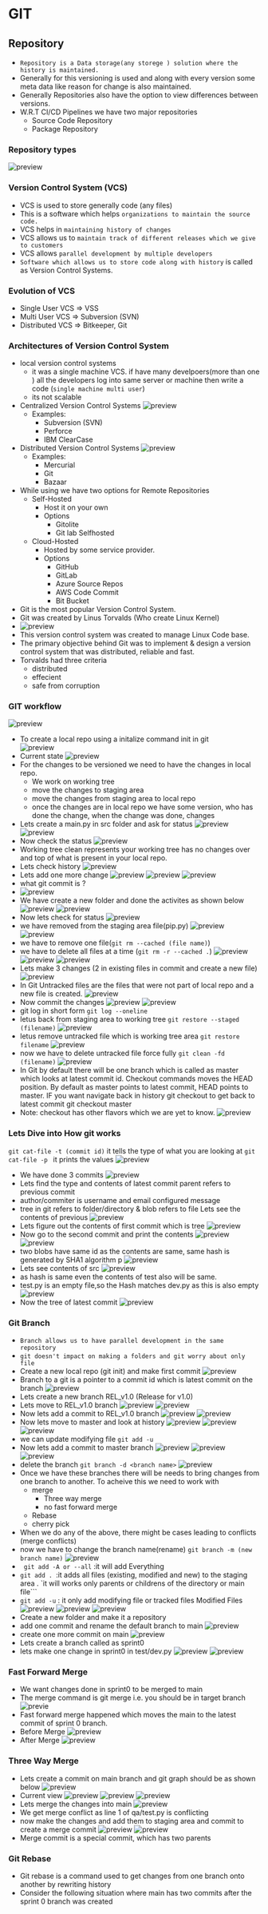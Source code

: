 # GIT

## Repository

* `Repository is a Data storage(any storege ) solution where the history is maintained.`
* Generally for this versioning is used and along with every version some meta data like reason for change is also maintained.
* Generally Repositories also have the option to view differences between versions.
* W.R.T CI/CD Pipelines we have two major repositories
  * Source Code Repository
  * Package Repository

### Repository types

  ![preview](images/git1webp.webp)

### Version Control System (VCS)

* VCS is used to store generally code (any files)
* This is a software which helps `organizations to maintain the source code.`
* VCS helps in `maintaining history of changes`
* VCS allows us to `maintain track of different releases which we give to customers`
* VCS allows `parallel development by multiple developers`
* `Software which allows us to store code along with history` is called as Version Control Systems.

### Evolution of VCS

* Single User VCS => VSS
* Multi User VCS => Subversion (SVN)
* Distributed VCS => Bitkeeper, Git
  
### Architectures of Version Control System

* local version control systems
  * it was a single machine VCS. if have many develpoers(more than one ) all the developers log into same server or machine then write a code (`single machine multi user`)
  * its not scalable
* Centralized Version Control Systems
  ![preview](images/cicd4.webp)
  * Examples:
    * Subversion (SVN)
    * Perforce
    * IBM ClearCase
* Distributed Version Control Systems
   ![preview](images/cicd5.webp)
  * Examples:
    * Mercurial
    * Git
    * Bazaar
* While using we have two options for Remote Repositories
  * Self-Hosted
    * Host it on your own 
    * Options
      * Gitolite
      * Git lab Selfhosted  
  * Cloud-Hosted
    * Hosted by some service provider.
    * Options
      * GitHub
      * GitLab
      * Azure Source Repos
      * AWS Code Commit
      * Bit Bucket 
* Git is the most popular Version Control System.
* Git was created by Linus Torvalds (Who create Linux Kernel)
 * ![preview](images/git2.webp)
* This version control system was created to manage Linux Code base.
* The primary objective behind Git was to implement & design a version 
  control system that was distributed, reliable and fast.
* Torvalds had three criteria
  * distributed
  * effecient
  * safe from corruption
  
### GIT workflow

![preview](images/git6.png)

* To create a local repo using a initalize command init in git   
  ![preview](images/gitractice1.png)
* Current state
  ![preview](images/gitractice2.png)
* For the changes to be versioned we need to have the changes in local repo.
  * We work on working tree
  * move the changes to staging area
  * move the changes from staging area to local repo
  * once the changes are in local repo we have some version, who has done the change, when the change was done, changes 
* Lets create a main.py in src folder and ask for status 
  ![preview](images/gitractice3.png)
  ![preview](images/gitractice4.png)
* Now check the status
  ![preview](images/gitractice5.png)
* Working tree clean represents your working tree has no changes over and top of what is present in your local repo.
* Lets check history
  ![preview](images/gitractice6.png)
* Lets add one more change
 ![preview](images/gitractice7.png)
 ![preview](images/gitractice8.png)
 ![preview](images/gitractice9.png)
* what git commit is ?
 * ![preview](images/gitractice10.png)
* We have create a new folder and done the activites as shown below
  ![preview](images/gitractice11.png)
  ![preview](images/gitractice12.png)
* Now lets check for status
  ![preview](images/gitractice13.png)
* we have removed from the staging area file(pip.py)
  ![preview](images/gitpractice14.png)
  ![preview](images/gitractice15.png)
* we have to remove one file(`git rm --cached (file name)`)
* we have to delete all files at a time (`git rm -r --cached .`)
  ![preview](images/gitractice16.png)
  ![preview](images/gitractice17.png)
  ![preview](images/gitractice18.png)
* Lets make 3 changes (2 in existing files in commit and create a new file)
  ![preview](images/gitractice19.png)
* In Git Untracked files are the files that were not part of local repo and a new file is created.
  ![preview](images/gitpractice20.png)
* Now commit the changes
  ![preview](images/gitpractice21.png)
  ![preview](images/gitpractice22.png)
* git log in short form `git log --oneline`
* letus back from staging area to working tree `git restore --staged (filename)`
  ![preview](images/gitpractice24.png)
* letus remove untracked file which is working tree area `git restore filename`
  ![preview](images/gitpractice25.png)
* now we have to delete untracked file force fully `git clean -fd (filename)`
  ![preview](images/gitpractice26.png)
* In Git by default there will be one branch which is called as master which looks at latest commit id.
Checkout commands moves the HEAD position. By default as master points to latest commit, HEAD points to master. IF you want navigate back in history git checkout <commit-id> to get back to latest commit git checkout master
* Note: checkout has other flavors which we are yet to know.
  ![preview](images/gitpractice23.png)

### Lets Dive into How git works

`git cat-file -t (commit id)`
it tells the type of what you are looking at
`git cat-file -p `
it prints the values 
 ![preview](images/gitpractice27.png)

* We have done 3 commits
  ![preview](images/gitpractice28.png)
* Lets find the type and contents of latest commit
parent refers to previous commit
* author/commiter is username and email configured
message
* tree in git refers to folder/directory & blob refers to file
Lets see the contents of previous 
 ![preview](images/gitpractice30.png)
* Lets figure out the contents of first commit which is tree
  ![preview](images/gitpractice31.png)
* Now go to the second commit and print the contents
  ![preview](images/gitpractice32.png)
  ![preview](images/gitpractice33.png)
* two blobs have same id as the contents are same, same hash is generated by SHA1 algorithm
 p
  ![preview](images/gitpractice34.png)
* Lets see contents of src
  ![preview](images/gitpractice35.png)
* as hash is same even the contents of test also will be same.
* test.py is an empty file,so the Hash matches dev.py as this is also empty
  ![preview](images/gitpractice36.png)
* Now the tree of latest commit
  ![preview](images/gitpractice37.png)

 ### Git Branch

* `Branch allows us to have parallel development in the same repository`
*  `git doesn't impact on making a folders and git worry about only file`
* Create a new local repo (git init) and make first commit
  ![preview](images/gitpractice38.png)
* Branch to a git is a pointer to a commit id which is latest commit on the branch
  ![preview](images/gitpractice39.png)
* Lets create a new branch REL_v1.0 (Release for v1.0)
* Lets move to REL_v1.0 branch
  ![preview](images/gitpractice41.png)
  ![preview](images/gitpractice42.png)
* Now lets add a commit to REL_v1.0 branch
  ![preview](images/gitpractice44.png)
  ![preview](images/gitpractice43.png)
* Now lets move to master and look at history
  ![preview](images/gitpractice45.png)
  ![preview](images/gitpractice46.png)
  ![preview](images/gitpractice47.png)
* we can update modifying file `git add -u`
* Now lets add a commit to master branch
  ![preview](images/gitpractice48.png)
  ![preview](images/gitpractice49.png)
  ![preview](images/gitpractice50.png)
* delete the branch `git branch -d <branch name>`
  ![preview](images/gitpractice69.png)
* Once we have these branches there will be needs to bring changes from one branch to another. To acheive this we need to work with
  * merge
      * Three way merge
      * no fast forward merge
  * Rebase
  * cherry pick
* When we do any of the above, there might be cases leading to conflicts (merge conflicts) 
* now we have to change the branch name(rename) `git branch -m (new branch name)`
  ![preview](images/gitpractice51.png)
* ` git add -A or --all` :it will add Everything
* `git add . `:it adds all files (existing, modified and new) to the staging area . `it will works only parents or childrens of the directory or main file```
* `git add -u` : it only add modifying file or tracked files Modified Files
  ![preview](images/gitpractice52.png)
  ![preview](images/gitpractice53.png)
  ![preview](images/gitpractice54.png)
* Create a new folder and make it a repository
* add one commit and rename the default branch to main
  ![preview](images/gitpractice56.png)
* create one more commit on main
   ![preview](images/gitpractice57.png)
* Lets create a branch called as sprint0
* lets make one change in sprint0 in test/dev.py
   ![preview](images/gitpractice58.png)
   ![preview](images/gitpractice59.png)

### Fast Forward Merge

* We want changes done in sprint0 to be merged to main
* The merge command is git merge <source-branch> i.e. you should be in target branch
  ![previe](images/gitpractice55.png)
* Fast forward merge happened which moves the main to the latest commit of sprint 0 branch.
* Before Merge
  ![preview](images/gitpractice60.png)
* After Merge
 ![preview](images/gitpractice61.png)

### Three Way Merge

* Lets create a commit on main branch and git graph should be as shown below
  ![preview](images/gitpractice62.png)
* Current view
  ![preview](images/gitpractice63.png)
  ![preview](images/gitpractice64.png)
  ![preview](images/gitpractice65.png)
* Lets merge the changes into main
  ![preview](images/gitpractice66.png)
* We get merge conflict as line 1 of qa/test.py is conflicting
* now make the changes and add them to staging area and commit to create a merge commit
  ![preview](images/gitpractice67.png)
  ![preview](images/gitpractice68.png)
* Merge commit is a special commit, which has two parents

### Git Rebase

* Git rebase is a command used to get changes from one branch onto another by rewriting history
* Consider the following situation where main has two commits after the sprint 0 branch was created

